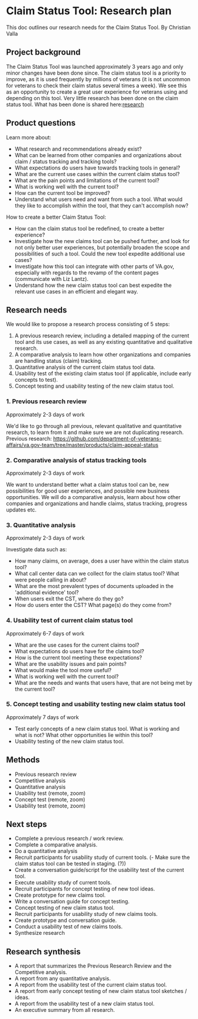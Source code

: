 # Claim Status Tool: Research plan

This doc outlines our research needs for the Claim Status Tool. 
By Christian Valla

## Project background

The Claim Status Tool was launched approximately 3 years ago and only minor changes have been done since. The claim status tool is a priority to improve, as it is used frequently by millions of veterans (it is not uncommon for veterans to check their claim status several times a week). We see this as an opportunity to create a great user experience for veterans using and depending on this tool.
Very little research has been done on the claim status tool. What has been done is shared here:[research](https://github.com/department-of-veterans-affairs/va.gov-team/tree/master/products/claim-appeal-status)

## Product questions

Learn more about: 
- What research and recommendations already exist?
- What can be learned from other companies and organizations about claim / status tracking and tracking tools?
- What expectations do users have towards tracking tools in general?
- What are the current use cases within the current claim status tool?
- What are the pain points and limitations of the current tool?
- What is working well with the current tool?
- How can the current tool be improved?
- Understand what users need and want from such a tool. What would they like to accomplish within the tool, that they can't accomplish now?


How to create a better Claim Status Tool:
- How can the claim status tool be redefined, to create a better experience?
- Investigate how the new claims tool can be pushed further, and look for not only better user experiences, but potentially broaden the scope and possibilities of such a tool. Could the new tool expedite additional use cases?
- Investigate how this tool can integrate with other parts of VA.gov, especially with regards to the revamp of the content pages (communicate with Liz Lantz).
- Understand how the new claim status tool can best expedite the relevant use cases in an efficient and elegant way.


## Research needs

We would like to propose a research process consisting of 5 steps:

1. A previous research review, including a detailed mapping of the current tool and its use cases, as well as any existing quantitative and qualitative research.
2. A comparative analysis to learn how other organizations and companies are handling status (claim) tracking.
3. Quantitative analysis of the current claim status tool data. 
4. Usability test of the existing claim status tool (if applicable, include early concepts to test).
5. Concept testing and usability testing of the new claim status tool.


### 1. Previous research review

Approximately 2-3 days of work

We'd like to go through all previous, relevant qualitative and quantitative research, to learn from it and make sure we are not duplicating research.                                 
Previous research: https://github.com/department-of-veterans-affairs/va.gov-team/tree/master/products/claim-appeal-status
  
### 2. Comparative analysis of status tracking tools

Approximately 2-3 days of work

We want to understand better what a claim status tool can be, new possibilities for good user experiences, and possible new business opportunities. We will do a comparative analysis, learn about how other companies and organizations and handle claims, status tracking, progress updates etc. 



### 3. Quantitative analysis

Approximately 2-3 days of work

Investigate data such as:

- How many claims, on average, does a user have within the claim status tool?
- What call center data can we collect for the claim status tool? What were people calling in about?
- What are the most prevalent types of documents uploaded in the 'additional evidence' tool?
- When users exit the CST, where do they go?
- How do users enter the CST? What page(s) do they come from?



### 4. Usability test of current claim status tool

Approximately 6-7 days of work

- What are the use cases for the current claims tool?
- What expectations do users have for the claims tool?
- How is the current tool meeting these expectations?
- What are the usability issues and pain points?
- What would make the tool more useful?
- What is working well with the current tool?
- What are the needs and wants that users have, that are not being met by the current tool?


### 5. Concept testing and usability testing new claim status tool

Approximately 7 days of work

- Test early concepts of a new claim status tool.
What is working and what is not?
What other opportunities lie within this tool?
- Usability testing of the new claim status tool.



## Methods

- Previous research review
- Competitive analysis
- Quantitative analysis
- Usability test (remote, zoom)
- Concept test (remote, zoom)
- Usability test (remote, zoom)



## Next steps

- Complete a previous research / work review.
- Complete a comparative analysis.
- Do a quantitative analysis
- Recruit participants for usability study of current tools. (- Make sure the claim status tool can be tested in staging. (?))
- Create a conversation guide/script for the usability test of the current tool.
- Execute usability study of current tools.
- Recruit participants for concept testing of new tool ideas.
- Create prototype for new claims tool.
- Write a conversation guide for concept testing.
- Concept testing of new claim status tool.
- Recruit participants for usability study of new claims tools.
- Create prototype and conversation guide.
- Conduct a usability test of new claims tools.
- Synthesize research


## Research synthesis

- A report that summarizes the Previous Research Review and the Competitive analysis.
- A report from any quantitative analysis.
- A report from the usability test of the current claim status tool.
- A report from early concept testing of new claim status tool sketches / ideas.
- A report from the usability test of a new claim status tool.
- An executive summary from all research.

